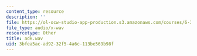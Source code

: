 ```yaml
---
content_type: resource
description: ''
file: https://ol-ocw-studio-app-production.s3.amazonaws.com/courses/6-341-discrete-time-signal-processing-fall-2005/3bfea5acad9232f54a6c113be569b98f_adk.wav
file_type: audio/x-wav
resourcetype: Other
title: adk.wav
uid: 3bfea5ac-ad92-32f5-4a6c-113be569b98f
---
```

